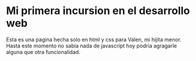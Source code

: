 # Mi primera incursion en el desarrollo web
Esta es una pagina hecha solo en html y css para Valen, mi hijita menor.
Hasta este momento no sabia nada de javascript hoy podria agragarle alguna que otra funcionalidad.
